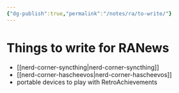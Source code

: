 ```yaml
---
{"dg-publish":true,"permalink":"/notes/ra/to-write/"}
---
```


# Things to write for RANews

- [[nerd-corner-syncthing\|nerd-corner-syncthing]]
- [[nerd-corner-hascheevos\|nerd-corner-hascheevos]]
- portable devices to play with RetroAchievements